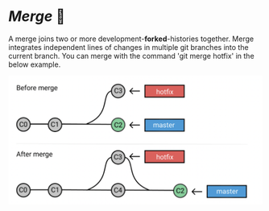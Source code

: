 # *Merge* :handshake:
A merge joins two or more development-**forked**-histories together. Merge integrates independent lines of changes in multiple git branches into the current branch. You can merge with the command 'git merge hotfix' in the below example.

![](/Images/git-merge.png) 

